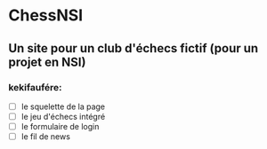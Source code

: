 # ChessNSI
## Un site pour un club d'échecs fictif (pour un projet en NSI)

### kekifaufére:
- [ ] le squelette de la page
- [ ] le jeu d'échecs intégré
- [ ] le formulaire de login
- [ ] le fil de news
